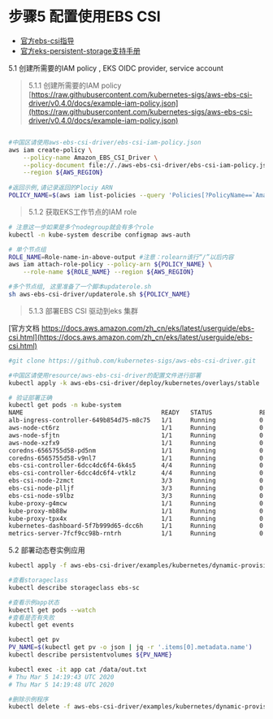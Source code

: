 # 步骤5 配置使用EBS CSI

* [官方ebs-csi指导](https://docs.aws.amazon.com/zh_cn/eks/latest/userguide/ebs-csi.html)
* [官方eks-persistent-storage支持手册](https://aws.amazon.com/premiumsupport/knowledge-center/eks-persistent-storage/)

5.1 创建所需要的IAM policy , EKS OIDC provider, service account

> 5.1.1 创建所需要的IAM policy
[https://raw.githubusercontent.com/kubernetes-sigs/aws-ebs-csi-driver/v0.4.0/docs/example-iam-policy.json](https://raw.githubusercontent.com/kubernetes-sigs/aws-ebs-csi-driver/v0.4.0/docs/example-iam-policy.json)

```bash

#中国区请使用aws-ebs-csi-driver/ebs-csi-iam-policy.json
aws iam create-policy \
    --policy-name Amazon_EBS_CSI_Driver \
    --policy-document file://./aws-ebs-csi-driver/ebs-csi-iam-policy.json \
    --region ${AWS_REGION}
        
#返回示例,请记录返回的Plociy ARN
POLICY_NAME=$(aws iam list-policies --query 'Policies[?PolicyName==`Amazon_EBS_CSI_Driver`].Arn' --output text --region ${AWS_REGION})
```

> 5.1.2 获取EKS工作节点的IAM role

```bash
# 注意这一步如果是多个nodegroup就会有多个role
kubectl -n kube-system describe configmap aws-auth

# 单个节点组
ROLE_NAME=Role-name-in-above-output #注意：rolearn该行“/”以后内容
aws iam attach-role-policy --policy-arn ${POLICY_NAME} \
    --role-name ${ROLE_NAME} --region ${AWS_REGION}

#多个节点组, 这里准备了一个脚本updaterole.sh
sh aws-ebs-csi-driver/updaterole.sh ${POLICY_NAME}
```

> 5.1.3 部署EBS CSI 驱动到eks 集群

[官方文档 https://docs.aws.amazon.com/zh_cn/eks/latest/userguide/ebs-csi.html](https://docs.aws.amazon.com/zh_cn/eks/latest/userguide/ebs-csi.html)

```bash
#git clone https://github.com/kubernetes-sigs/aws-ebs-csi-driver.git

#中国区请使用resource/aws-ebs-csi-driver的配置文件进行部署
kubectl apply -k aws-ebs-csi-driver/deploy/kubernetes/overlays/stable

# 验证部署正确 
kubectl get pods -n kube-system
NAME                                      READY   STATUS             RESTARTS   AGE
alb-ingress-controller-649b854d75-m8c75   1/1     Running            0          2d
aws-node-ct6rz                            1/1     Running            0          4d
aws-node-sfjtn                            1/1     Running            0          3d2h
aws-node-xzfx9                            1/1     Running            0          4d
coredns-6565755d58-pd5nm                  1/1     Running            0          4d
coredns-6565755d58-v9nl7                  1/1     Running            0          4d
ebs-csi-controller-6dcc4dc6f4-6k4s5       4/4     Running            0          47h
ebs-csi-controller-6dcc4dc6f4-vtklz       4/4     Running            0          47h
ebs-csi-node-2zmct                        3/3     Running            0          47h
ebs-csi-node-plljf                        3/3     Running            0          47h
ebs-csi-node-s9lbz                        3/3     Running            0          47h
kube-proxy-g4mcw                          1/1     Running            0          4d
kube-proxy-mb88w                          1/1     Running            0          4d
kube-proxy-tpx4x                          1/1     Running            0          3d2h
kubernetes-dashboard-5f7b999d65-dcc6h     1/1     Running            0          2d4h
metrics-server-7fcf9cc98b-rntrh           1/1     Running            0          26h
```

5.2 部署动态卷实例应用

```bash
kubectl apply -f aws-ebs-csi-driver/examples/kubernetes/dynamic-provisioning/specs/

#查看storageclass
kubectl describe storageclass ebs-sc

#查看示例app状态
kubectl get pods --watch
#查看是否有失败
kubectl get events

kubectl get pv
PV_NAME=$(kubectl get pv -o json | jq -r '.items[0].metadata.name')
kubectl describe persistentvolumes ${PV_NAME}

kubectl exec -it app cat /data/out.txt
# Thu Mar 5 14:19:43 UTC 2020
# Thu Mar 5 14:19:48 UTC 2020

#删除示例程序
kubectl delete -f aws-ebs-csi-driver/examples/kubernetes/dynamic-provisioning/specs/
```